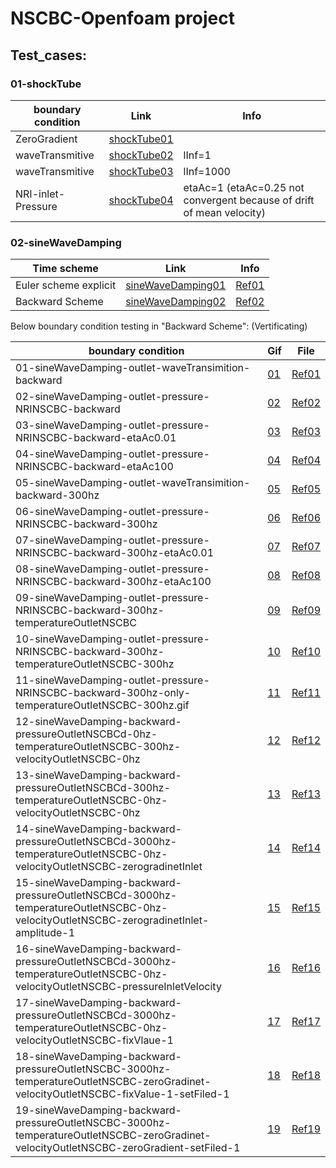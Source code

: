 # NSCBC-Openfoam project

## Test_cases:
### 01-shockTube
|  boundary condition   | Link  |  Info  |
|  ----  | ----  | ----  |
| ZeroGradient  | [shockTube01](https://github.com/jiaqiwang969/NSCBC-openfoam/blob/main/Workspace/results/hardwall.gif) |  |
| waveTransmitive  | [shockTube02](https://github.com/jiaqiwang969/NSCBC-openfoam/blob/main/Workspace/results/shockTube-waveTrasmition-lInf%3D1.gif) | lInf=1 |
| waveTransmitive  | [shockTube03](https://github.com/jiaqiwang969/NSCBC-openfoam/blob/main/Workspace/results/shockTube-waveTrasmition-lInf%3D1000.gif) | lInf=1000 |
| NRI-inlet-Pressure  | [shockTube04](https://github.com/jiaqiwang969/NSCBC-openfoam/blob/main/Workspace/results/inletPressure-NRI-NSCBC-K.gif) | etaAc=1 (etaAc=0.25 not convergent because of drift of mean velocity) |



### 02-sineWaveDamping

| Time scheme           | Link                                                         | Info                                                         |
| --------------------- | ------------------------------------------------------------ | ------------------------------------------------------------ |
| Euler scheme explicit | [sineWaveDamping01](https://github.com/jiaqiwang969/NSCBC-openfoam/blob/main/Workspace/results/EulerSchemeExplicit.gif) | [Ref01](https://www.openfoam.com/documentation/guides/latest/doc/guide-schemes-time-local-euler.html) |
| Backward Scheme       | [sineWaveDamping02](https://github.com/jiaqiwang969/NSCBC-openfoam/blob/main/Workspace/results/BackwardTimeScheme.gif) | [Ref02](https://www.openfoam.com/documentation/guides/latest/doc/guide-schemes-time-backward.html) |

Below boundary condition testing in "Backward Scheme": (Vertificating)

| boundary condition        | Gif | File                                                         |
| ------------------------- | ---- | ------------------------------------------------------------ |
| 01-sineWaveDamping-outlet-waveTransimition-backward | [01](https://github.com/jiaqiwang969/NSCBC-openfoam/blob/main/Workspace/run/01-sineWaveDamping-outlet-waveTransimition-backward/python/01-sineWaveDamping-outlet-waveTransimition-backward.gif)   | [Ref01](https://github.com/jiaqiwang969/NSCBC-openfoam/blob/main/Workspace/run/01-sineWaveDamping-outlet-waveTransimition-backward/0) 
| 02-sineWaveDamping-outlet-pressure-NRINSCBC-backward| [02](https://github.com/jiaqiwang969/NSCBC-openfoam/blob/main/Workspace/run/02-sineWaveDamping-outlet-pressure-NRINSCBC-backward/python/02-sineWaveDamping-outlet-pressure-NRINSCBC-backward.gif)   | [Ref02](https://github.com/jiaqiwang969/NSCBC-openfoam/blob/main/Workspace/run/02-sineWaveDamping-outlet-pressure-NRINSCBC-backward/0) 
| 03-sineWaveDamping-outlet-pressure-NRINSCBC-backward-etaAc0.01| [03](https://github.com/jiaqiwang969/NSCBC-openfoam/blob/main/Workspace/run/03-sineWaveDamping-outlet-pressure-NRINSCBC-backward-etaAc0.01/python/03-sineWaveDamping-outlet-pressure-NRINSCBC-backward-etaAc0.01.gif)   | [Ref03](https://github.com/jiaqiwang969/NSCBC-openfoam/blob/main/Workspace/run/03-sineWaveDamping-outlet-pressure-NRINSCBC-backward-etaAc0.01/0)  
| 04-sineWaveDamping-outlet-pressure-NRINSCBC-backward-etaAc100| [04](https://github.com/jiaqiwang969/NSCBC-openfoam/blob/main/Workspace/run/04-sineWaveDamping-outlet-pressure-NRINSCBC-backward-etaAc100/python/04-sineWaveDamping-outlet-pressure-NRINSCBC-backward-etaAc100.gif)   | [Ref04](https://github.com/jiaqiwang969/NSCBC-openfoam/blob/main/Workspace/run/04-sineWaveDamping-outlet-pressure-NRINSCBC-backward-etaAc100/0)      
| 05-sineWaveDamping-outlet-waveTransimition-backward-300hz| [05](https://github.com/jiaqiwang969/NSCBC-openfoam/blob/main/Workspace/run/05-sineWaveDamping-outlet-waveTransimition-backward-300hz/python/05-sineWaveDamping-outlet-waveTransimition-backward-300hz.gif)   | [Ref05](https://github.com/jiaqiwang969/NSCBC-openfoam/blob/main/Workspace/run/05-sineWaveDamping-outlet-waveTransimition-backward-300hz/0)     
| 06-sineWaveDamping-outlet-pressure-NRINSCBC-backward-300hz| [06](https://github.com/jiaqiwang969/NSCBC-openfoam/blob/main/Workspace/run/06-sineWaveDamping-outlet-pressure-NRINSCBC-backward-300hz/python/06-sineWaveDamping-outlet-pressure-NRINSCBC-backward-300hz.gif)   | [Ref06](https://github.com/jiaqiwang969/NSCBC-openfoam/blob/main/Workspace/run/06-sineWaveDamping-outlet-pressure-NRINSCBC-backward-300hz/0)     
| 07-sineWaveDamping-outlet-pressure-NRINSCBC-backward-300hz-etaAc0.01| [07](https://github.com/jiaqiwang969/NSCBC-openfoam/blob/main/Workspace/run/07-sineWaveDamping-outlet-pressure-NRINSCBC-backward-300hz-etaAc0.01/python/07-sineWaveDamping-outlet-pressure-NRINSCBC-backward-300hz-etaAc0.01.gif)   | [Ref07](https://github.com/jiaqiwang969/NSCBC-openfoam/blob/main/Workspace/run/07-sineWaveDamping-outlet-pressure-NRINSCBC-backward-300hz-etaAc0.01/0)     
| 08-sineWaveDamping-outlet-pressure-NRINSCBC-backward-300hz-etaAc100| [08](https://github.com/jiaqiwang969/NSCBC-openfoam/blob/main/Workspace/run/08-sineWaveDamping-outlet-pressure-NRINSCBC-backward-300hz-etaAc100/python/08-sineWaveDamping-outlet-pressure-NRINSCBC-backward-300hz-etaAc100.gif)   | [Ref08](https://github.com/jiaqiwang969/NSCBC-openfoam/blob/main/Workspace/run/08-sineWaveDamping-outlet-pressure-NRINSCBC-backward-300hz-etaAc100/0)     
| 09-sineWaveDamping-outlet-pressure-NRINSCBC-backward-300hz-temperatureOutletNSCBC| [09](https://github.com/jiaqiwang969/NSCBC-openfoam/blob/main/Workspace/run/09-sineWaveDamping-outlet-pressure-NRINSCBC-backward-300hz-temperatureOutletNSCBC/python/09-sineWaveDamping-outlet-pressure-NRINSCBC-backward-300hz-temperatureOutletNSCBC.gif)   | [Ref09](https://github.com/jiaqiwang969/NSCBC-openfoam/blob/main/Workspace/run/09-sineWaveDamping-outlet-pressure-NRINSCBC-backward-300hz-temperatureOutletNSCBC/0)     
| 10-sineWaveDamping-outlet-pressure-NRINSCBC-backward-300hz-temperatureOutletNSCBC-300hz| [10](https://github.com/jiaqiwang969/NSCBC-openfoam/blob/main/Workspace/run/10-sineWaveDamping-outlet-pressure-NRINSCBC-backward-300hz-temperatureOutletNSCBC-300hz/python/10-sineWaveDamping-outlet-pressure-NRINSCBC-backward-300hz-temperatureOutletNSCBC-300hz.gif)   | [Ref10](https://github.com/jiaqiwang969/NSCBC-openfoam/blob/main/Workspace/run/10-sineWaveDamping-outlet-pressure-NRINSCBC-backward-300hz-temperatureOutletNSCBC-300hz/0)     
| 11-sineWaveDamping-outlet-pressure-NRINSCBC-backward-300hz-only-temperatureOutletNSCBC-300hz.gif| [11](https://github.com/jiaqiwang969/NSCBC-openfoam/blob/main/Workspace/run/11-sineWaveDamping-outlet-pressure-NRINSCBC-backward-300hz-only-temperatureOutletNSCBC-300hz/python/11-sineWaveDamping-outlet-pressure-NRINSCBC-backward-300hz-only-temperatureOutletNSCBC-300hz.gif)   | [Ref11](https://github.com/jiaqiwang969/NSCBC-openfoam/blob/main/Workspace/run/11-sineWaveDamping-outlet-pressure-NRINSCBC-backward-300hz-only-temperatureOutletNSCBC-300hz/0)     
| 12-sineWaveDamping-backward-pressureOutletNSCBCd-0hz-temperatureOutletNSCBC-300hz-velocityOutletNSCBC-0hz| [12](https://github.com/jiaqiwang969/NSCBC-openfoam/blob/main/Workspace/run/12-sineWaveDamping-backward-pressureOutletNSCBCd-0hz-temperatureOutletNSCBC-300hz-velocityOutletNSCBC-0hz/python/12-sineWaveDamping-backward-pressureOutletNSCBCd-0hz-temperatureOutletNSCBC-300hz-velocityOutletNSCBC-0hz.gif)   | [Ref12](https://github.com/jiaqiwang969/NSCBC-openfoam/blob/main/Workspace/run/12-sineWaveDamping-backward-pressureOutletNSCBCd-0hz-temperatureOutletNSCBC-300hz-velocityOutletNSCBC-0hz/0)     
| 13-sineWaveDamping-backward-pressureOutletNSCBCd-300hz-temperatureOutletNSCBC-0hz-velocityOutletNSCBC-0hz| [13](https://github.com/jiaqiwang969/NSCBC-openfoam/blob/main/Workspace/run/13-sineWaveDamping-backward-pressureOutletNSCBCd-300hz-temperatureOutletNSCBC-0hz-velocityOutletNSCBC-0hz/python/13-sineWaveDamping-backward-pressureOutletNSCBCd-300hz-temperatureOutletNSCBC-0hz-velocityOutletNSCBC-0hz.gif)   | [Ref13](https://github.com/jiaqiwang969/NSCBC-openfoam/blob/main/Workspace/run/13-sineWaveDamping-backward-pressureOutletNSCBCd-300hz-temperatureOutletNSCBC-0hz-velocityOutletNSCBC-0hz/0)     
| 14-sineWaveDamping-backward-pressureOutletNSCBCd-3000hz-temperatureOutletNSCBC-0hz-velocityOutletNSCBC-zerogradinetInlet| [14](https://github.com/jiaqiwang969/NSCBC-openfoam/blob/main/Workspace/run/14-sineWaveDamping-backward-pressureOutletNSCBCd-3000hz-temperatureOutletNSCBC-0hz-velocityOutletNSCBC-zerogradinetInlet/python/14-sineWaveDamping-backward-pressureOutletNSCBCd-3000hz-temperatureOutletNSCBC-0hz-velocityOutletNSCBC-zerogradinetInlet.gif)   | [Ref14](https://github.com/jiaqiwang969/NSCBC-openfoam/blob/main/Workspace/run/14-sineWaveDamping-backward-pressureOutletNSCBCd-3000hz-temperatureOutletNSCBC-0hz-velocityOutletNSCBC-zerogradinetInlet/0)     
| 15-sineWaveDamping-backward-pressureOutletNSCBCd-3000hz-temperatureOutletNSCBC-0hz-velocityOutletNSCBC-zerogradinetInlet-amplitude-1| [15](https://github.com/jiaqiwang969/NSCBC-openfoam/blob/main/Workspace/run/15-sineWaveDamping-backward-pressureOutletNSCBCd-3000hz-temperatureOutletNSCBC-0hz-velocityOutletNSCBC-zerogradinetInlet-amplitude-1/python/15-sineWaveDamping-backward-pressureOutletNSCBCd-3000hz-temperatureOutletNSCBC-0hz-velocityOutletNSCBC-zerogradinetInlet-amplitude-1.gif)   | [Ref15](https://github.com/jiaqiwang969/NSCBC-openfoam/blob/main/Workspace/run/15-sineWaveDamping-backward-pressureOutletNSCBCd-3000hz-temperatureOutletNSCBC-0hz-velocityOutletNSCBC-zerogradinetInlet-amplitude-1/0)  
| 16-sineWaveDamping-backward-pressureOutletNSCBCd-3000hz-temperatureOutletNSCBC-0hz-velocityOutletNSCBC-pressureInletVelocity| [16](https://github.com/jiaqiwang969/NSCBC-openfoam/blob/main/Workspace/run/16-sineWaveDamping-backward-pressureOutletNSCBCd-3000hz-temperatureOutletNSCBC-0hz-velocityOutletNSCBC-pressureInletVelocity/python/16-sineWaveDamping-backward-pressureOutletNSCBCd-3000hz-temperatureOutletNSCBC-0hz-velocityOutletNSCBC-pressureInletVelocity.gif)   | [Ref16](https://github.com/jiaqiwang969/NSCBC-openfoam/blob/main/Workspace/run/16-sineWaveDamping-backward-pressureOutletNSCBCd-3000hz-temperatureOutletNSCBC-0hz-velocityOutletNSCBC-pressureInletVelocity/0)  
| 17-sineWaveDamping-backward-pressureOutletNSCBCd-3000hz-temperatureOutletNSCBC-0hz-velocityOutletNSCBC-fixVlaue-1| [17](https://github.com/jiaqiwang969/NSCBC-openfoam/blob/main/Workspace/run/17-sineWaveDamping-backward-pressureOutletNSCBCd-3000hz-temperatureOutletNSCBC-0hz-velocityOutletNSCBC-fixVlaue-1/python/17-sineWaveDamping-backward-pressureOutletNSCBCd-3000hz-temperatureOutletNSCBC-0hz-velocityOutletNSCBC-fixVlaue-1.gif)   | [Ref17](https://github.com/jiaqiwang969/NSCBC-openfoam/blob/main/Workspace/run/17-sineWaveDamping-backward-pressureOutletNSCBCd-3000hz-temperatureOutletNSCBC-0hz-velocityOutletNSCBC-fixVlaue-1/0)  
| 18-sineWaveDamping-backward-pressureOutletNSCBC-3000hz-temperatureOutletNSCBC-zeroGradinet-velocityOutletNSCBC-fixValue-1-setFiled-1| [18](https://github.com/jiaqiwang969/NSCBC-openfoam/blob/main/Workspace/run/18-sineWaveDamping-backward-pressureOutletNSCBC-3000hz-temperatureOutletNSCBC-zeroGradinet-velocityOutletNSCBC-fixValue-1-setFiled-1/python/18-sineWaveDamping-backward-pressureOutletNSCBC-3000hz-temperatureOutletNSCBC-zeroGradinet-velocityOutletNSCBC-fixValue-1-setFiled-1.gif)   | [Ref18](https://github.com/jiaqiwang969/NSCBC-openfoam/blob/main/Workspace/run/18-sineWaveDamping-backward-pressureOutletNSCBC-3000hz-temperatureOutletNSCBC-zeroGradinet-velocityOutletNSCBC-fixValue-1-setFiled-1/0)  
| 19-sineWaveDamping-backward-pressureOutletNSCBC-3000hz-temperatureOutletNSCBC-zeroGradinet-velocityOutletNSCBC-zeroGradient-setFiled-1| [19](https://github.com/jiaqiwang969/NSCBC-openfoam/blob/main/Workspace/run/19-sineWaveDamping-backward-pressureOutletNSCBC-3000hz-temperatureOutletNSCBC-zeroGradinet-velocityOutletNSCBC-zeroGradient-setFiled-1/python/19-sineWaveDamping-backward-pressureOutletNSCBC-3000hz-temperatureOutletNSCBC-zeroGradinet-velocityOutletNSCBC-zeroGradient-setFiled-1.gif)   | [Ref19](https://github.com/jiaqiwang969/NSCBC-openfoam/blob/main/Workspace/run/19-sineWaveDamping-backward-pressureOutletNSCBC-3000hz-temperatureOutletNSCBC-zeroGradinet-velocityOutletNSCBC-zeroGradient-setFiled-1/0)  

